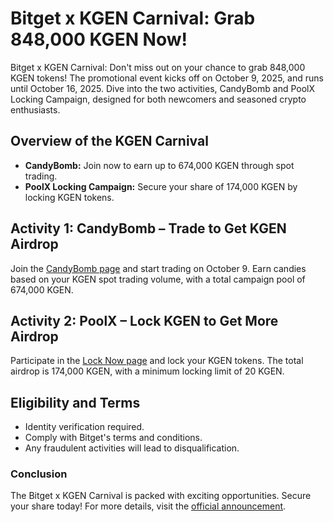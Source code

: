 # Bitget x KGEN Carnival: Grab 848,000 KGEN Now!

Bitget x KGEN Carnival: Don't miss out on your chance to grab 848,000 KGEN tokens! The promotional event kicks off on October 9, 2025, and runs until October 16, 2025. Dive into the two activities, CandyBomb and PoolX Locking Campaign, designed for both newcomers and seasoned crypto enthusiasts.

## Overview of the KGEN Carnival
- **CandyBomb:** Join now to earn up to 674,000 KGEN through spot trading.
- **PoolX Locking Campaign:** Secure your share of 174,000 KGEN by locking KGEN tokens.

## Activity 1: CandyBomb – Trade to Get KGEN Airdrop
Join the [CandyBomb page](https://www.bitget.com/events/candy-bomb) and start trading on October 9. Earn candies based on your KGEN spot trading volume, with a total campaign pool of 674,000 KGEN.

## Activity 2: PoolX – Lock KGEN to Get More Airdrop
Participate in the [Lock Now page](https://www.bitget.com/events/poolx) and lock your KGEN tokens. The total airdrop is 174,000 KGEN, with a minimum locking limit of 20 KGEN.

## Eligibility and Terms
- Identity verification required.
- Comply with Bitget's terms and conditions.
- Any fraudulent activities will lead to disqualification.

### Conclusion
The Bitget x KGEN Carnival is packed with exciting opportunities. Secure your share today! For more details, visit the [official announcement](https://www.bitget.com/news).